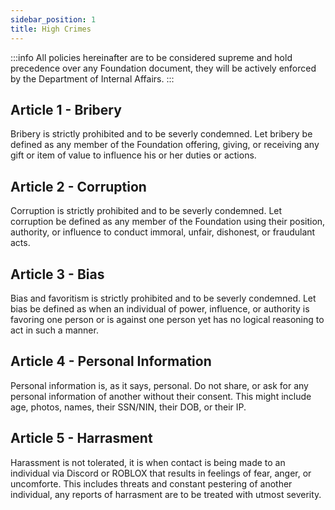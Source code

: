 ```yaml
---
sidebar_position: 1
title: High Crimes
---
```


:::info
All policies hereinafter are to be considered supreme and hold precedence over any Foundation document, they will be actively enforced by the Department of Internal Affairs.
:::

## Article 1 - Bribery
Bribery is strictly prohibited and to be severly condemned. Let bribery be defined as any member of the Foundation offering, giving, or receiving any gift or item of value to influence his or her duties or actions.

## Article 2 - Corruption
Corruption is strictly prohibited and to be severly condemned. Let corruption be defined as any member of the Foundation using their position, authority, or influence to conduct immoral, unfair, dishonest, or fraudulant acts.

## Article 3 - Bias
Bias and favoritism is strictly prohibited and to be severly condemned. Let bias be defined as when an individual of power, influence, or authority is favoring one person or is against one person yet has no logical reasoning to act in such a manner.

## Article 4 - Personal Information
Personal information is, as it says, personal. Do not share, or ask for any personal information of another without their consent. This might include age, photos, names, their SSN/NIN, their DOB, or their IP. 

## Article 5 - Harrasment
Harassment is not tolerated, it is when contact is being made to an individual via Discord or ROBLOX that results in feelings of fear, anger, or uncomforte. This includes threats and constant pestering of another individual, any reports of harrasment are to be treated with utmost severity.